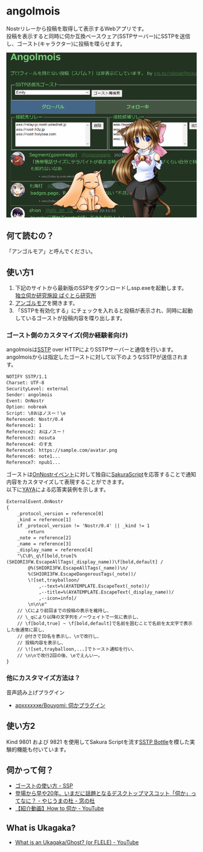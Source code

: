 # angolmois
Nostrリレーから投稿を取得して表示するWebアプリです。  
投稿を表示すると同時に伺か互換ベースウェア(SSTPサーバー)にSSTPを送信し、ゴースト(キャラクター)に投稿を喋らせます。  

![プレビュー](image/preview1.gif "プレビュー")

## 何て読むの？
「アンゴルモア」と呼んでください。

## 使い方1
1. 下記のサイトから最新版のSSPをダウンロードしssp.exeを起動します。  
  [独立伺か研究施設 ばぐとら研究所](http://ssp.shillest.net/)
2. [アンゴルモア](https://nikolat.github.io/angolmois/)を開きます。
3. 「SSTPを有効化する」にチェックを入れると投稿が表示され、同時に起動しているゴーストが投稿内容を喋り出します。

### ゴースト側のカスタマイズ(伺か経験者向け)
angolmoisは[SSTP](http://ssp.shillest.net/ukadoc/manual/spec_sstp.html) over HTTPによりSSTPサーバーと通信を行います。  
angolmoisからは指定したゴーストに対して以下のようなSSTPが送信されます。
```
NOTIFY SSTP/1.1
Charset: UTF-8
SecurityLevel: external
Sender: angolmois
Event: OnNostr
Option: nobreak
Script: \0おはノスー！\e
Reference0: Nostr/0.4
Reference1: 1
Reference2: おはノスー！
Reference3: nosuta
Reference4: のす太
Reference5: https://sample.com/avatar.png
Reference6: note1...
Reference7: npub1...
```
ゴーストは[OnNostrイベント](https://ssp.shillest.net/ukadoc/manual/list_shiori_event_ex.html#OnNostr)に対して独自に[SakuraScript](http://ssp.shillest.net/ukadoc/manual/list_sakura_script.html)を応答することで通知内容をカスタマイズして表現することができます。  
以下に[YAYA](https://github.com/YAYA-shiori/yaya-shiori/wiki)による応答実装例を示します。  
```
ExternalEvent.OnNostr
{
	_protocol_version = reference[0]
	_kind = reference[1]
	if _protocol_version != 'Nostr/0.4' || _kind != 1
		return
	_note = reference[2]
	_name = reference[3]
	_display_name = reference[4]
	"\C\0\_q\f[bold,true]%(SHIORI3FW.EscapeAllTags(_display_name))\f[bold,default] /
		@%(SHIORI3FW.EscapeAllTags(_name))\n/
		%(SHIORI3FW.EscapeDangerousTags(_note))/
		\![set,trayballoon/
			,--text=%(AYATEMPLATE.EscapeText(_note))/
			,--title=%(AYATEMPLATE.EscapeText(_display_name))/
			,--icon=info]/
		\n\n\e"
	// \Cにより前回までの投稿の表示を維持し、
	// \_qにより以降の文字列をノーウェイトで一気に表示し、
	// \f[bold,true] ~ \f[bold,default]で名前を囲むことで名前を太文字で表示した後通常に戻し、
	// @付きでID名を表示し、\nで改行し、
	// 投稿内容を表示し、
	// \![set,trayballoon,...]でトースト通知を行い、
	// \n\nで改行2回の後、\eでえんいー。
}
```

### 他にカスタマイズ方法は？
音声読み上げプラグイン

- [apxxxxxxe/Bouyomi: 伺かプラグイン](https://github.com/apxxxxxxe/Bouyomi)

## 使い方2
Kind 9801 および 9821 を使用してSakura Scriptを流す[SSTP Bottle](http://bottle.mikage.to/)を模した実験的機能も付いています。

## 伺かって何？

- [ゴーストの使い方 - SSP](http://keshiki.nobody.jp/)
- [登場から早や20年、いまだに話題となるデスクトップマスコット「伺か」ってなに？ - やじうまの杜 - 窓の杜](https://forest.watch.impress.co.jp/docs/serial/yajiuma/1404090.html)
- [【紹介動画】How to 伺か - YouTube](https://www.youtube.com/watch?v=AFDqMiPHptc)

## What is Ukagaka?
- [What is an Ukagaka/Ghost? (or FLELE) - YouTube](https://www.youtube.com/watch?v=h0CHB2M5eAE)
